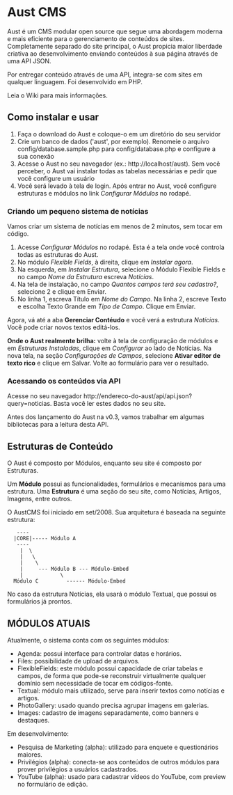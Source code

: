 # Aust CMS

Aust é um CMS modular open source que segue uma abordagem moderna e mais eficiente para
o gerenciamento de conteúdos de sites. Completamente separado do site principal, o
Aust propicia maior liberdade criativa ao desenvolvimento enviando conteúdos à
sua página através de uma API JSON.

Por entregar conteúdo através de uma API, integra-se com sites em qualquer linguagem. Foi desenvolvido em PHP.

Leia o Wiki para mais informações.

## Como instalar e usar

1. Faça o download do Aust e coloque-o em um diretório do seu servidor
2. Crie um banco de dados ('aust', por exemplo). Renomeie o arquivo config/database.sample.php
para config/database.php e configure a sua conexão
3. Acesse o Aust no seu navegador (ex.: http://localhost/aust). Sem você perceber,
o Aust vai instalar todas as tabelas necessárias e pedir que você configure um usuário
4. Você será levado à tela de login. Após entrar no Aust, você configure estruturas e módulos no
link _Configurar Módulos_ no rodapé.

### Criando um pequeno sistema de notícias

Vamos criar um sistema de notícias em menos de 2 minutos, sem tocar em código.

1. Acesse _Configurar Módulos_ no rodapé. Esta é a tela onde você controla todas as estruturas do Aust.
2. No módulo _Flexible Fields_, à direita, clique em _Instalar agora_.
3. Na esquerda, em _Instalar Estrutura_, selecione o Módulo Flexible Fields e no campo
_Nome da Estrutura_ escreva _Notícias_.
4. Na tela de instalação, no campo _Quantos campos terá seu cadastro?_, selecione 2 e clique em Enviar.
5. No linha 1, escreva Título em _Nome do Campo_. Na linha 2, escreve Texto e escolha Texto Grande em _Tipo de Campo_. Clique em Enviar.

Agora, vá até a aba **Gerenciar Contéudo** e você verá a estrutura _Notícias_. Você pode criar novos textos editá-los.

**Onde o Aust realmente brilha:** volte à tela de configuração de módulos e em _Estruturas Instaladas_,
clique em _Configurar_ ao lado de Notícias. Na nova tela, na seção _Configurações de Campos_, selecione
**Ativar editor de texto rico** e clique em Salvar. Volte ao formulário para ver o resultado.

### Acessando os conteúdos via API

Acesse no seu navegador http://endereco-do-aust/api/api.json?query=noticias. Basta você ler estes dados no seu site.

Antes dos lançamento do Aust na v0.3, vamos trabalhar em algumas bibliotecas para a leitura desta API.

## Estruturas de Conteúdo

O Aust é composto por Módulos, enquanto seu site é composto por Estruturas.

Um __Módulo__ possui as funcionalidades, formulários e mecanismos para uma estrutura.
Uma __Estrutura__ é uma seção do seu site, como Notícias, Artigos, Imagens, entre outros.


O AustCMS foi iniciado em set/2008. Sua arquitetura é baseada na
seguinte estrutura:

       ----
      |CORE|----- Módulo A
       ----
        |  \
        |   \
        |    \
        |     --- Módulo B --- Módulo-Embed
        |            \
      Módulo C         ------ Módulo-Embed

No caso da estrutura Notícias, ela usará o módulo Textual, que possui os formulários já prontos.


MÓDULOS ATUAIS
---------------------------------------

Atualmente, o sistema conta com os seguintes módulos:

- Agenda: possui interface para controlar datas e horários.
- Files: possibilidade de upload de arquivos.
- FlexibleFields: este módulo possui capacidade de criar tabelas e campos, de forma
			que pode-se reconstruir virtualmente qualquer domínio sem necessidade
			de tocar em códigos-fonte.
- Textual: módulo mais utilizado, serve para inserir textos como notícias e artigos.
- PhotoGallery: usado quando precisa agrupar imagens em galerias.
- Images: cadastro de imagens separadamente, como banners e destaques.

Em desenvolvimento:

- Pesquisa de Marketing (alpha): utilizado para enquete e questionários maiores.
- Privilégios (alpha): conecta-se aos conteúdos de outros módulos para prover
			privilégios a usuários cadastrados.
- YouTube (alpha): usado para cadastrar vídeos do YouTube, com preview no formulário de edição.
